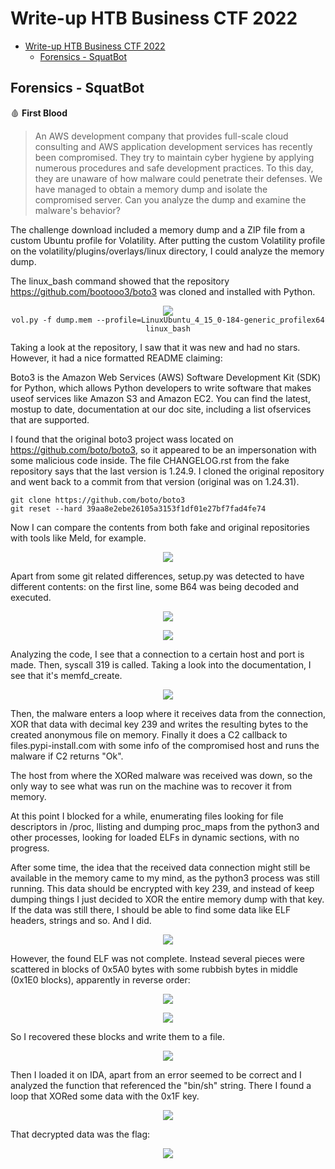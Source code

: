 # Write-up HTB Business CTF 2022

- [Write-up HTB Business CTF 2022](#write-up-htb-business-ctf-2022)
  - [Forensics - SquatBot](#forensics---squatbot)

## Forensics - SquatBot 
🩸 **First Blood**

> An AWS development company that provides full-scale cloud consulting and AWS application development services has recently been compromised. They try to maintain cyber hygiene by applying numerous procedures and safe development practices. To this day, they are unaware of how malware could penetrate their defenses. We have managed to obtain a memory dump and isolate the compromised server. Can you analyze the dump and examine the malware's behavior?

The challenge download included a memory dump and a ZIP file from a custom Ubuntu profile for Volatility. After putting the custom Volatility profile on the volatility/plugins/overlays/linux directory, I could analyze the memory dump.

The linux_bash command showed that the repository https://github.com/bootooo3/boto3 was cloned and installed with Python. 



<p align="center">
  <img src="images/squatbot_1.png"><br>
  <code>vol.py -f dump.mem --profile=LinuxUbuntu_4_15_0-184-generic_profilex64 linux_bash</code>
</p>


Taking a look at the repository, I saw that it was new and had no stars. However, it had a nice formatted README claiming:

Boto3 is the Amazon Web Services (AWS) Software Development Kit (SDK) for Python, which allows Python developers to write software that makes useof services like Amazon S3 and Amazon EC2. You can find the latest, mostup to date, documentation at our doc site, including a list ofservices that are supported.

I found that the original boto3 project wass located on https://github.com/boto/boto3, so it appeared to be an impersonation with some malicious code inside. The file CHANGELOG.rst from the fake repository says that the last version is 1.24.9. I cloned the original repository and went back to a commit from that version (original was on 1.24.31).

```
git clone https://github.com/boto/boto3
git reset --hard 39aa8e2ebe26105a3153f1df01e27bf7fad4fe74
```

Now I can compare the contents from both fake and original repositories with tools like Meld, for example.

<p align="center">
  <img src="images/squatbot_2.png">
</p>

Apart from some git related differences, setup.py was detected to have different contents: on the first line, some B64 was being decoded and executed.

<p align="center">
  <img src="images/squatbot_3.png">
</p>
<p align="center">
  <img src="images/squatbot_4.png">
</p>


Analyzing the code, I see that a connection to a certain host and port is made. Then, syscall 319 is called. Taking a look into the documentation, I see that it's memfd_create.

<p align="center">
  <img src="images/squatbot_5.png">
</p>


Then, the malware enters a loop where it receives data from the connection, XOR that data with decimal key 239 and writes the resulting bytes to the created anonymous file on memory.
Finally it does a C2 callback to files.pypi-install.com with some info of the compromised host and runs the malware if C2 returns "Ok".

The host from where the XORed malware was received was down, so the only way to see what was run on the machine was to recover it from memory.

At this point I blocked for a while, enumerating files looking for file descriptors in /proc, llisting and dumping proc_maps from the python3 and other processes, looking for loaded ELFs in dynamic sections, with no progress.

After some time, the idea that the received data connection might still be available in the memory came to my mind, as the python3 process was still running. This data should be encrypted with key 239, and instead of keep dumping things I just decided to XOR the entire memory dump with that key. If the data was still there, I should be able to find some data like ELF headers, strings and so. And I did.

<p align="center">
  <img src="images/squatbot_6.png">
</p>


However, the found ELF was not complete. Instead several pieces were scattered in blocks of 0x5A0 bytes with some rubbish bytes in middle (0x1E0 blocks), apparently in reverse order:


<p align="center">
  <img src="images/squatbot_7.png">
</p>

<p align="center">
  <img src="images/squatbot_8.png">
</p>

So I recovered these blocks and write them to a file.

<p align="center">
  <img src="images/squatbot_9.png">
</p>

Then I loaded it on IDA, apart from an error seemed to be correct and I analyzed the function that referenced the "bin/sh" string. There I found a loop that XORed some data with the 0x1F key.

<p align="center">
  <img src="images/squatbot_10.png">
</p>

That decrypted data was the flag:

<p align="center">
  <img src="images/squatbot_11.png">
</p>
